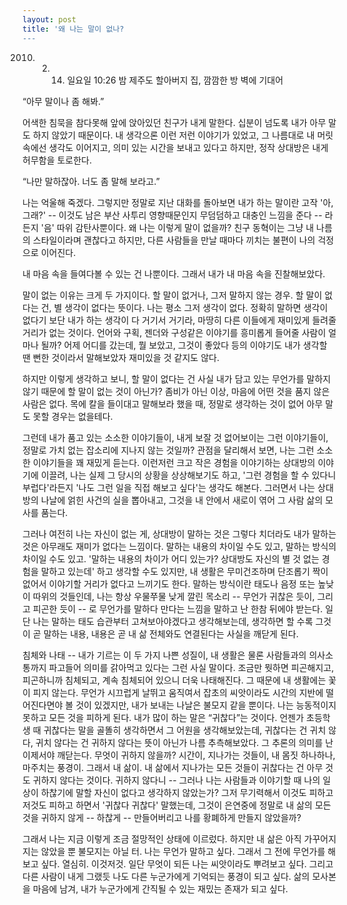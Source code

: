 ```yaml
--- 
layout: post 
title: '왜 나는 말이 없나?
---
```



2010. 2. 14. 일요일 10:26 밤
제주도 할아버지 집, 깜깜한 방 벽에 기대어


“아무 말이나 좀 해봐.”

어색한 침묵을 참다못해 앞에 앉아있던 친구가 내게 말한다. 십분이 넘도록 내가 아무 말도 하지 않았기 때문이다. 내 생각으론 이런 저런 이야기가 있었고, 그 나름대로 내 머릿속에선 생각도 이어지고, 의미 있는 시간을 보내고 있다고 하지만, 정작 상대방은 내게 허무함을 토로한다.

“나만 말하잖아. 너도 좀 말해 보라고.”

나는 억울해 죽겠다. 그렇지만 정말로 지난 대화를 돌아보면 내가 하는 말이란 고작 '아, 그래?' -- 이것도 남은 부산 사투리 영향때문인지 무덤덤하고 대충인 느낌을 준다 -- 라든지 '음' 따위 감탄사뿐이다. 왜 나는 이렇게 말이 없을까? 친구 동혁이는 그냥 내 나름의 스타일이라며 괜찮다고 하지만, 다른 사람들을 만날 때마다 끼치는 불편이 나의 걱정으로 이어진다.

내 마음 속을 들여다볼 수 있는 건 나뿐이다. 그래서 내가 내 마음 속을 진찰해보았다.


말이 없는 이유는 크게 두 가지이다. 할 말이 없거나, 그저 말하지 않는 경우. 할 말이 없다는 건, 별 생각이 없다는 뜻이다. 나는 평소 그저 생각이 없다. 정확히 말하면 생각이 없다기 보단 내가 하는 생각이 다 거기서 거기라, 마땅히 다른 이들에게 재미있게 들려줄 거리가 없는 것이다. 언어와 구획, 젠더와 구성같은 이야기를 흥미롭게 들어줄 사람이 얼마나 될까? 어제 어디를 갔는데, 뭘 보았고, 그것이 좋았다 등의 이야기도 내가 생각할 땐 뻔한 것이라서 말해보았자 재미있을 것 같지도 않다.

하지만 이렇게 생각하고 보니, 할 말이 없다는 건 사실 내가 담고 있는 무언가를 말하지 않기 때문에 할 말이 없는 것이 아닌가? 좀비가 아닌 이상, 마음에 어떤 것을 품지 않은 사람은 없다. 목에 칼을 들이대고 말해보라 했을 때, 정말로 생각하는 것이 없어 아무 말도 못할 경우는 없을테다.

그런데 내가 품고 있는 소소한 이야기들이, 내게 보잘 것 없어보이는 그런 이야기들이, 정말로 가치 없는 잡소리에 지나지 않는 것일까? 관점을 달리해서 보면, 나는 그런 소소한 이야기들을 꽤 재밌게 듣는다. 이런저런 크고 작은 경험을 이야기하는 상대방의 이야기에 이끌려, 나는 실제 그 당시의 상황을 상상해보기도 하고, '그런 경험을 할 수 있다니 부럽다'라든지 '나도 그런 일을 직접 해보고 싶다'는 생각도 해본다. 그러면서 나는 상대방의 나날에 얽힌 사건의 실을 뽑아내고, 그것을 내 안에서 새로이 엮어 그 사람 삶의 모사를 품는다.

그러나 여전히 나는 자신이 없는 게, 상대방이 말하는 것은 그렇다 치더라도 내가 말하는 것은 아무래도 재미가 없다는 느낌이다. 말하는 내용의 차이일 수도 있고, 말하는 방식의 차이일 수도 있고. '말하는 내용의 차이가 어디 있는가? 상대방도 자신의 별 것 없는 경험을 말하고 있는데' 하고 생각할 수도 있지만, 내 생활은 무미건조하며 단조롭기 짝이 없어서 이야기할 거리가 없다고 느끼기도 한다. 말하는 방식이란 태도나 음정 또는 높낮이 따위의 것들인데, 나는 항상 우물쭈물 낮게 깔린 목소리 -- 무언가 귀찮은 듯이, 그리고 피곤한 듯이 -- 로 무언가를 말하다 만다는 느낌을 말하고 난 한참 뒤에야 받는다. 일단 나는 말하는 태도 습관부터 고쳐보아야겠다고 생각해보는데, 생각하면 할 수록 그것이 곧 말하는 내용, 내용은 곧 내 삶 전체와도 연결된다는 사실을 깨닫게 된다.


침체와 나태 -- 내가 기르는 이 두 가지 나쁜 성질이, 내 생활은 물론 사람들과의 의사소통까지 파고들어 의미를 갉아먹고 있다는 그런 사실 말이다. 조금만 뭣하면 피곤해지고, 피곤하니까 침체되고, 계속 침체되어 있으니 더욱 나태해진다. 그 때문에 내 생활에는 꽃이 피지 않는다. 무언가 시끄럽게 날뛰고 움직여서 잡초의 씨앗이라도 시간의 지반에 떨어진다면야 볼 것이 있겠지만, 내가 보내는 나날은 불모지 같을 뿐이다. 나는 능동적이지 못하고 모든 것을 피하게 된다. 내가 많이 하는 말은 “귀찮다”는 것이다. 언젠가 초등학생 때 귀찮다는 말을 골똘히 생각하면서 그 어원을 생각해보았는데, 귀찮다는 건 귀치 않다, 귀치 않다는 건 귀하지 않다는 뜻이 아닌가 나름 추측해보았다. 그 추론의 의미를 난 이제서야 깨닫는다. 무엇이 귀하지 않을까? 시간이, 지나가는 것들이, 내 몸짓 하나하나, 마주치는 풍경이. 그래서 내 삶이. 내 삶에서 지나가는 모든 것들이 귀찮다는 건 아무 것도 귀하지 않다는 것이다. 귀하지 않다니 -- 그러나 나는 사람들과 이야기할 때 나의 일상이 하찮기에 말할 자신이 없다고 생각하지 않았는가? 그저 무기력해서 이것도 피하고 저것도 피하고 하면서 '귀찮다 귀찮다' 말했는데, 그것이 은연중에 정말로 내 삶의 모든 것을 귀하지 않게 -- 하찮게 -- 만들어버리고 나를 황폐하게 만들지 않았을까?


그래서 나는 지금 이렇게 조금 절망적인 상태에 이르렀다. 하지만 내 삶은 아직 가꾸어지지는 않았을 뿐 불모지는 아닐 터. 나는 무언가 말하고 싶다. 그래서 그 전에 무언가를 해보고 싶다. 열심히. 이것저것. 일단 무엇이 되든 나는 씨앗이라도 뿌려보고 싶다. 그리고 다른 사람이 내게 그랬듯 나도 다른 누군가에게 기억되는 풍경이 되고 싶다. 삶의 모사본을 마음에 남겨, 내가 누군가에게 간직될 수 있는 재밌는 존재가 되고 싶다.
